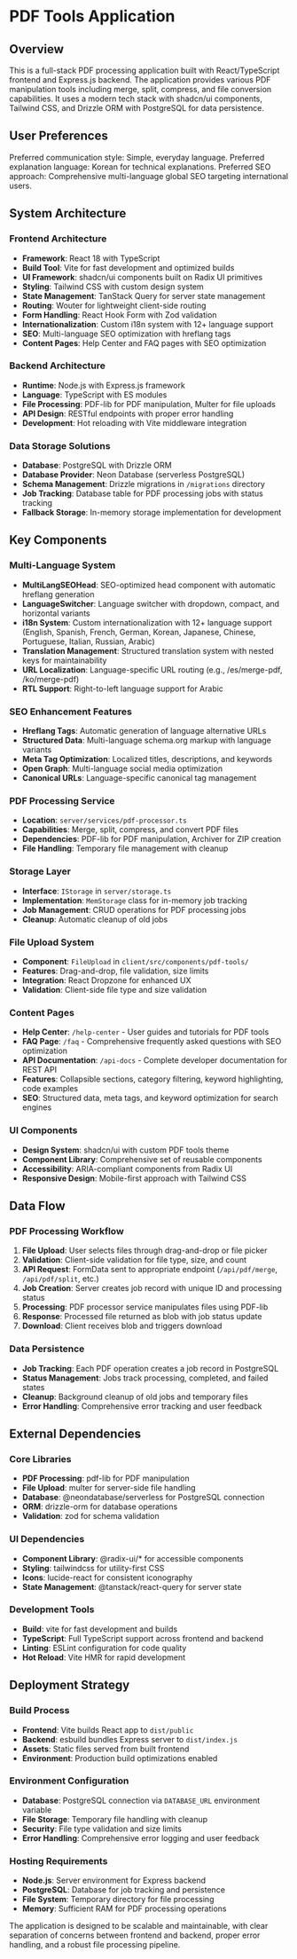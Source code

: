 # PDF Tools Application

## Overview

This is a full-stack PDF processing application built with React/TypeScript frontend and Express.js backend. The application provides various PDF manipulation tools including merge, split, compress, and file conversion capabilities. It uses a modern tech stack with shadcn/ui components, Tailwind CSS, and Drizzle ORM with PostgreSQL for data persistence.

## User Preferences

Preferred communication style: Simple, everyday language.
Preferred explanation language: Korean for technical explanations.
Preferred SEO approach: Comprehensive multi-language global SEO targeting international users.

## System Architecture

### Frontend Architecture
- **Framework**: React 18 with TypeScript
- **Build Tool**: Vite for fast development and optimized builds
- **UI Framework**: shadcn/ui components built on Radix UI primitives
- **Styling**: Tailwind CSS with custom design system
- **State Management**: TanStack Query for server state management
- **Routing**: Wouter for lightweight client-side routing
- **Form Handling**: React Hook Form with Zod validation
- **Internationalization**: Custom i18n system with 12+ language support
- **SEO**: Multi-language SEO optimization with hreflang tags
- **Content Pages**: Help Center and FAQ pages with SEO optimization

### Backend Architecture
- **Runtime**: Node.js with Express.js framework
- **Language**: TypeScript with ES modules
- **File Processing**: PDF-lib for PDF manipulation, Multer for file uploads
- **API Design**: RESTful endpoints with proper error handling
- **Development**: Hot reloading with Vite middleware integration

### Data Storage Solutions
- **Database**: PostgreSQL with Drizzle ORM
- **Database Provider**: Neon Database (serverless PostgreSQL)
- **Schema Management**: Drizzle migrations in `/migrations` directory
- **Job Tracking**: Database table for PDF processing jobs with status tracking
- **Fallback Storage**: In-memory storage implementation for development

## Key Components

### Multi-Language System
- **MultiLangSEOHead**: SEO-optimized head component with automatic hreflang generation
- **LanguageSwitcher**: Language switcher with dropdown, compact, and horizontal variants
- **i18n System**: Custom internationalization with 12+ language support (English, Spanish, French, German, Korean, Japanese, Chinese, Portuguese, Italian, Russian, Arabic)
- **Translation Management**: Structured translation system with nested keys for maintainability
- **URL Localization**: Language-specific URL routing (e.g., /es/merge-pdf, /ko/merge-pdf)
- **RTL Support**: Right-to-left language support for Arabic

### SEO Enhancement Features
- **Hreflang Tags**: Automatic generation of language alternative URLs
- **Structured Data**: Multi-language schema.org markup with language variants
- **Meta Tag Optimization**: Localized titles, descriptions, and keywords
- **Open Graph**: Multi-language social media optimization
- **Canonical URLs**: Language-specific canonical tag management

### PDF Processing Service
- **Location**: `server/services/pdf-processor.ts`
- **Capabilities**: Merge, split, compress, and convert PDF files
- **Dependencies**: PDF-lib for PDF manipulation, Archiver for ZIP creation
- **File Handling**: Temporary file management with cleanup

### Storage Layer
- **Interface**: `IStorage` in `server/storage.ts`
- **Implementation**: `MemStorage` class for in-memory job tracking
- **Job Management**: CRUD operations for PDF processing jobs
- **Cleanup**: Automatic cleanup of old jobs

### File Upload System
- **Component**: `FileUpload` in `client/src/components/pdf-tools/`
- **Features**: Drag-and-drop, file validation, size limits
- **Integration**: React Dropzone for enhanced UX
- **Validation**: Client-side file type and size validation

### Content Pages
- **Help Center**: `/help-center` - User guides and tutorials for PDF tools
- **FAQ Page**: `/faq` - Comprehensive frequently asked questions with SEO optimization
- **API Documentation**: `/api-docs` - Complete developer documentation for REST API
- **Features**: Collapsible sections, category filtering, keyword highlighting, code examples
- **SEO**: Structured data, meta tags, and keyword optimization for search engines

### UI Components
- **Design System**: shadcn/ui with custom PDF tools theme
- **Component Library**: Comprehensive set of reusable components
- **Accessibility**: ARIA-compliant components from Radix UI
- **Responsive Design**: Mobile-first approach with Tailwind CSS

## Data Flow

### PDF Processing Workflow
1. **File Upload**: User selects files through drag-and-drop or file picker
2. **Validation**: Client-side validation for file type, size, and count
3. **API Request**: FormData sent to appropriate endpoint (`/api/pdf/merge`, `/api/pdf/split`, etc.)
4. **Job Creation**: Server creates job record with unique ID and processing status
5. **Processing**: PDF processor service manipulates files using PDF-lib
6. **Response**: Processed file returned as blob with job status update
7. **Download**: Client receives blob and triggers download

### Data Persistence
- **Job Tracking**: Each PDF operation creates a job record in PostgreSQL
- **Status Management**: Jobs track processing, completed, and failed states
- **Cleanup**: Background cleanup of old jobs and temporary files
- **Error Handling**: Comprehensive error tracking and user feedback

## External Dependencies

### Core Libraries
- **PDF Processing**: pdf-lib for PDF manipulation
- **File Upload**: multer for server-side file handling
- **Database**: @neondatabase/serverless for PostgreSQL connection
- **ORM**: drizzle-orm for database operations
- **Validation**: zod for schema validation

### UI Dependencies
- **Component Library**: @radix-ui/* for accessible components
- **Styling**: tailwindcss for utility-first CSS
- **Icons**: lucide-react for consistent iconography
- **State Management**: @tanstack/react-query for server state

### Development Tools
- **Build**: vite for fast development and builds
- **TypeScript**: Full TypeScript support across frontend and backend
- **Linting**: ESLint configuration for code quality
- **Hot Reload**: Vite HMR for rapid development

## Deployment Strategy

### Build Process
- **Frontend**: Vite builds React app to `dist/public`
- **Backend**: esbuild bundles Express server to `dist/index.js`
- **Assets**: Static files served from built frontend
- **Environment**: Production build optimizations enabled

### Environment Configuration
- **Database**: PostgreSQL connection via `DATABASE_URL` environment variable
- **File Storage**: Temporary file handling with cleanup
- **Security**: File type validation and size limits
- **Error Handling**: Comprehensive error logging and user feedback

### Hosting Requirements
- **Node.js**: Server environment for Express backend
- **PostgreSQL**: Database for job tracking and persistence
- **File System**: Temporary directory for file processing
- **Memory**: Sufficient RAM for PDF processing operations

The application is designed to be scalable and maintainable, with clear separation of concerns between frontend and backend, proper error handling, and a robust file processing pipeline.